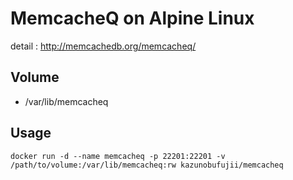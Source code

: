 # MemcacheQ on Alpine Linux

detail : http://memcachedb.org/memcacheq/

## Volume

* /var/lib/memcacheq

## Usage

```
docker run -d --name memcacheq -p 22201:22201 -v /path/to/volume:/var/lib/memcacheq:rw kazunobufujii/memcacheq
```
